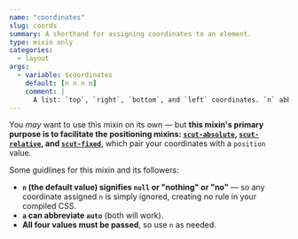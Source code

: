 ```yaml
---
name: "coordinates"
slug: coords
summary: A shorthand for assigning coordinates to an element.
type: mixin only
categories:
  - layout
args:
  - variable: $coordinates
    default: [n n n n]
    comment: |
      A list: `top`, `right`, `bottom`, and `left` coordinates. `n` abbreviates `null`. `a` is interchangeable with `auto`. See below.
---
```


You *may* want to use this mixin on its own &mdash; but **this mixin's primary purpose is to facilitate the positioning mixins: [`scut-absolute`](absolute.html), [`scut-relative`](relative.html), and [`scut-fixed`](fixed.html)**, which pair your coordinates with a `position` value.

Some guidlines for this mixin and its followers:

- **`n` (the default value) signifies `null` or "nothing" or "no"** &mdash; so any coordinate assigned `n` is simply ignored, creating no rule in your compiled CSS.
- **`a` can abbreviate `auto`** (both will work).
- **All four values must be passed**, so use `n` as needed.
